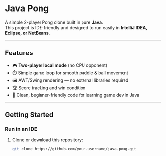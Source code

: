 # Java Pong

A simple 2-player Pong clone built in pure **Java**.  
This project is IDE-friendly and designed to run easily in **IntelliJ IDEA, Eclipse, or NetBeans**.

---

## Features
- 🎮 **Two-player local mode** (no CPU opponent)
- ⏱️ Simple game loop for smooth paddle & ball movement
- 🖼️ AWT/Swing rendering — no external libraries required
- 🏆 Score tracking and win condition
- 🧩 Clean, beginner-friendly code for learning game dev in Java

---

## Getting Started

### Run in an IDE
1. Clone or download this repository:
   ```bash
   git clone https://github.com/your-username/java-pong.git
